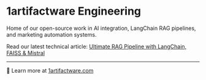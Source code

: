 # 1artifactware Engineering

Home of our open-source work in AI integration, LangChain RAG pipelines, and marketing automation systems.

Read our latest technical article: [Ultimate RAG Pipeline with LangChain, FAISS & Mistral](https://1artifactware.com/blog/article/ultimate-rag-pipeline-langchain-faiss-mistral)

---
🧠 Learn more at [1artifactware.com](https://1artifactware.com)

